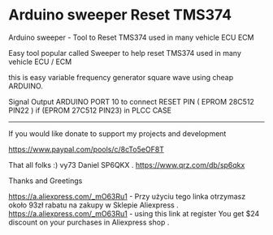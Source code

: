# Arduino sweeper Reset TMS374 

Arduino sweeper - Tool to Reset TMS374 used in many vehicle ECU ECM 


Easy tool popular called Sweeper to help reset TMS374 used in many vehicle ECU / ECM

this is easy variable frequency generator square wave using cheap ARDUINO.

Signal Output ARDUINO PORT 10 to connect RESET PIN ( EPROM 28C512 PIN22 ) if (EPROM 27C512 PIN23)  in PLCC CASE

----------------------------------------------------------------------------------------------------------------

If you would like donate to support my projects and development

https://www.paypal.com/pools/c/8cTo5eOF8T

That all folks :) vy73 Daniel SP6QKX . https://www.qrz.com/db/sp6qkx

Thanks and Greetings

https://a.aliexpress.com/_mO63Ru1 - Przy użyciu tego linka otrzymasz około 93zł rabatu na zakupy w Sklepie Aliexpress .
https://a.aliexpress.com/_mO63Ru1 - using this link at register You get $24 discount on your purchases in Aliexpress shop .
